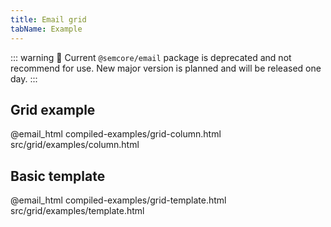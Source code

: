 ```yaml
---
title: Email grid
tabName: Example
---
```


::: warning
:rotating_light: Current `@semcore/email` package is deprecated and not recommend for use. New major version is planned and will be released one day.
:::

## Grid example

@email_html compiled-examples/grid-column.html src/grid/examples/column.html

## Basic template

@email_html compiled-examples/grid-template.html src/grid/examples/template.html
